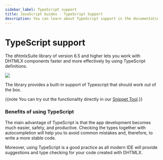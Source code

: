 ```yaml
---
sidebar_label: TypeScript support
title: JavaScript Guides - TypeScript Support 
description: You can learn about TypeScript support in the documentation of the DHTMLX JavaScript UI library. Browse developer guides and API reference, try out code examples and live demos, and download a free 30-day evaluation version of DHTMLX Suite.
---
```


# TypeScript support

The dhtmlxSuite library of version 6.5 and higher lets you work with DHTMLX components faster and more effectively by using TypeScript definitions.

![](../assets/guides/typescript1.png)

The library provides a built-in support of Typescript that should work out of the box.

{{note You can try out the functionality directly in our <a href="https://snippet.dhtmlx.com/basic"  target="_blank">Snippet Tool</a>.}}

### Benefits of using TypeScript 

The main advantage of TypeScript is that the app development becomes much easier, safety, and productive. Checking the types together with autocompletion will help you to avoid common mistakes and, therefore, to write a more stable code.  

Moreover, using TypeScript is a good practice as all modern IDE will provide suggestions and type checking for your code created with DHTMLX.
